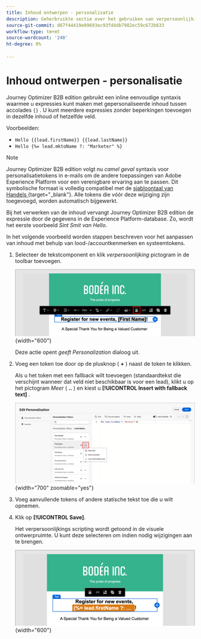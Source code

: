 ```yaml
---
title: Inhoud ontwerpen - personalisatie
description: Geherbruikte sectie over het gebruiken van verpersoonlijking voor inhoudcreatie
source-git-commit: d67f44419e09693ec93fd4db7982ec59c672b633
workflow-type: tm+mt
source-wordcount: '248'
ht-degree: 0%

---
```


# Inhoud ontwerpen - personalisatie

Journey Optimizer B2B edition gebruikt een inline eenvoudige syntaxis waarmee u expressies kunt maken met gepersonaliseerde inhoud tussen accolades `{}` . U kunt meerdere expressies zonder beperkingen toevoegen in dezelfde inhoud of hetzelfde veld.

Voorbeelden:

* `Hello {{lead.firstName}} {{lead.lastName}}`
* `Hello {%= lead.mktoName ?: "Marketer" %}`

>[!NOTE]
>
>Journey Optimizer B2B edition volgt nu _camel geval_ syntaxis voor personalisatietokens in e-mails om de andere toepassingen van Adobe Experience Platform voor een verenigbare ervaring aan te passen. Dit symbolische formaat is volledig compatibel met de [ sjabloontaal van Handels ](https://handlebarsjs.com/guide/#what-is-handlebars){target="_blank"}. Alle tokens die vóór deze wijziging zijn toegevoegd, worden automatisch bijgewerkt.

Bij het verwerken van de inhoud vervangt Journey Optimizer B2B edition de expressie door de gegevens in de Experience Platform-database. Zo, wordt het eerste voorbeeld _Sint Smit van Hello_.

In het volgende voorbeeld worden stappen beschreven voor het aanpassen van inhoud met behulp van lood-/accountkenmerken en systeemtokens.

1. Selecteer de tekstcomponent en klik _verpersoonlijking_ pictogram in de toolbar toevoegen.

   ![ klik het Persoonlijke pictogram ](../assets/content-design-shared/visual-designer-personalize-icon.png){width="600"}

   Deze actie opent _geeft Personalization_ dialoog uit.

1. Voeg een token toe door op de plusknop ( **+** ) naast de token te klikken.

   Als u het token met een fallback wilt toevoegen (standaardtekst die verschijnt wanneer dat veld niet beschikbaar is voor een lead), klikt u op het pictogram _Meer_ ( **..** ) en kiest u **[!UICONTROL Insert with fallback text]** .

   ![ construeert gepersonaliseerde tekst gebruikend tokens ](../assets/content-design-shared/visual-designer-personalize-dialog-handlebar.png){width="700" zoomable="yes"}

1. Voeg aanvullende tokens of andere statische tekst toe die u wilt opnemen.

1. Klik op **[!UICONTROL Save]**.

   Het verpersoonlijkings scripting wordt getoond in de visuele ontwerpruimte. U kunt deze selecteren om indien nodig wijzigingen aan te brengen.

   ![ Uitgezochte verpersoonlijkingsmanuscript ](../assets/content-design-shared/visual-designer-select-personalization-script.png){width="600"}
